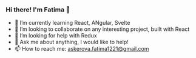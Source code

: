 ### Hi there! I'm Fatima 👋

- 🌱 I’m currently learning React, ANgular, Svelte
- 👯 I’m looking to collaborate on any interesting project, built with React
- 🤔 I’m looking for help with Redux
- 💬 Ask me about anything, I would like to help!
- 📫 How to reach me: askerova.fatima1221@gmail.com


